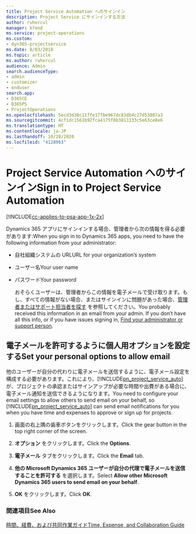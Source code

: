 ```yaml
---
title: Project Service Automation へのサインイン
description: Project Service にサインインする方法
author: ruhercul
manager: kfend
ms.service: project-operations
ms.custom:
- dyn365-projectservice
ms.date: 8/03/2018
ms.topic: article
ms.author: ruhercul
audience: Admin
search.audienceType:
- admin
- customizer
- enduser
search.app:
- D365CE
- D365PS
- ProjectOperations
ms.openlocfilehash: 5ecd3d38c11ffe17fbe967dc83db4c27d53807a3
ms.sourcegitcommit: 4cf1dc1561b92fca4175f0b3813133c5e63ce8e6
ms.translationtype: HT
ms.contentlocale: ja-JP
ms.lasthandoff: 10/28/2020
ms.locfileid: "4128963"
---
```

# <a name="sign-in-to-project-service-automation"></a><span data-ttu-id="785d0-103">Project Service Automation へのサインイン</span><span class="sxs-lookup"><span data-stu-id="785d0-103">Sign in to Project Service Automation</span></span>

[!INCLUDE[cc-applies-to-psa-app-1x-2x](../includes/cc-applies-to-psa-app-1x-2x.md)]

<span data-ttu-id="785d0-104">Dynamics 365 アプリにサインインする場合、管理者から次の情報を得る必要があります:</span><span class="sxs-lookup"><span data-stu-id="785d0-104">When you sign in to Dynamics 365 apps, you need to have the following information from your administrator:</span></span>  
  
- <span data-ttu-id="785d0-105">自社組織システムの URL</span><span class="sxs-lookup"><span data-stu-id="785d0-105">URL for your organization’s system</span></span>  
  
- <span data-ttu-id="785d0-106">ユーザー名</span><span class="sxs-lookup"><span data-stu-id="785d0-106">Your user name</span></span>  
  
- <span data-ttu-id="785d0-107">パスワード</span><span class="sxs-lookup"><span data-stu-id="785d0-107">Your password</span></span>  
  
  <span data-ttu-id="785d0-108">おそらくユーザーは、管理者からこの情報を電子メールで受け取ります。もし、すべての情報がない場合、またはサインインに問題があった場合、[管理者またはサポート担当者を探す](https://docs.microsoft.com/dynamics365/customerengagement/on-premises/basics/find-administrator-support) を参照してください。</span><span class="sxs-lookup"><span data-stu-id="785d0-108">You probably received this information in an email from your admin. If you don’t have all this info, or if you have issues signing in, [Find your administrator or support person](https://docs.microsoft.com/dynamics365/customerengagement/on-premises/basics/find-administrator-support).</span></span>  
  
## <a name="set-your-personal-options-to-allow-email"></a><span data-ttu-id="785d0-109">電子メールを許可するように個人用オプションを設定する</span><span class="sxs-lookup"><span data-stu-id="785d0-109">Set your personal options to allow email</span></span>  
 <span data-ttu-id="785d0-110">他のユーザーが自分の代わりに電子メールを送信するように、電子メール設定を構成する必要があります。これにより、[!INCLUDE[pn_project_service_auto](../includes/pn-project-service-auto.md)] が、プロジェクトの承認またはサインアップが必要な時間や出費がある場合に、電子メール通知を送信できるようになります。</span><span class="sxs-lookup"><span data-stu-id="785d0-110">You need to configure your email settings to allow others to send email on your behalf, so [!INCLUDE[pn_project_service_auto](../includes/pn-project-service-auto.md)] can send email notifications for you when you have time and expenses to approve or sign up for projects.</span></span>  
  
1.  <span data-ttu-id="785d0-111">画面の右上隅の歯車ボタンをクリックします。</span><span class="sxs-lookup"><span data-stu-id="785d0-111">Click the gear button in the top right corner of the screen.</span></span>  
  
2.  <span data-ttu-id="785d0-112">**オプション** をクリックします。</span><span class="sxs-lookup"><span data-stu-id="785d0-112">Click the **Options**.</span></span>  
  
3.  <span data-ttu-id="785d0-113">**電子メール** タブをクリックします。</span><span class="sxs-lookup"><span data-stu-id="785d0-113">Click the **Email** tab.</span></span>  
  
4.  <span data-ttu-id="785d0-114">**他の Microsoft Dynamics 365 ユーザーが自分の代理で電子メールを送信することを許可する** を選択します。</span><span class="sxs-lookup"><span data-stu-id="785d0-114">Select **Allow other Microsoft Dynamics 365 users to send email on your behalf**.</span></span>  
  
5.  <span data-ttu-id="785d0-115">**OK** をクリックします。</span><span class="sxs-lookup"><span data-stu-id="785d0-115">Click **OK**.</span></span>  
  
### <a name="see-also"></a><span data-ttu-id="785d0-116">関連項目</span><span class="sxs-lookup"><span data-stu-id="785d0-116">See Also</span></span>  
 [<span data-ttu-id="785d0-117">時間、経費、および共同作業ガイド</span><span class="sxs-lookup"><span data-stu-id="785d0-117">Time, Expense, and Collaboration Guide</span></span>](../psa/time-expense-collaboration-guide.md)
